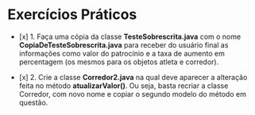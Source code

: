 # Exercícios Práticos

- \[x] 1. Faça uma cópia da classe **TesteSobrescrita.java** com o nome **CopiaDeTesteSobrescrita.java** para receber do usuário final as informações como valor do patrocínio e a taxa de aumento em
   percentagem (os mesmos para os objetos atleta e corredor).
   
- \[x] 2. Crie a classe **Corredor2.java** na qual deve aparecer a alteração feita no método
   **atualizarValor()**. Ou seja, basta recriar a classe Corredor, com novo nome e copiar o segundo
   modelo do método em questão.
